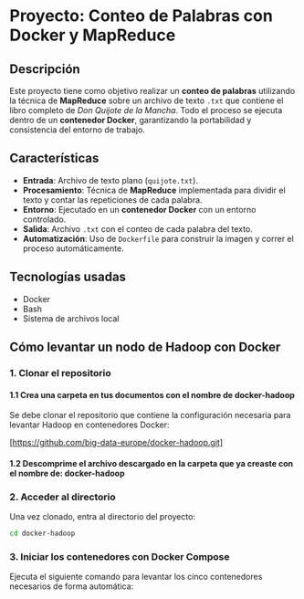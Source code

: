 # Proyecto: Conteo de Palabras con Docker y MapReduce

##  Descripción

Este proyecto tiene como objetivo realizar un **conteo de palabras** utilizando la técnica de **MapReduce** sobre un archivo de texto `.txt` que contiene el libro completo de *Don Quijote de la Mancha*. Todo el proceso se ejecuta dentro de un **contenedor Docker**, garantizando la portabilidad y consistencia del entorno de trabajo.

##  Características

-  **Entrada**: Archivo de texto plano (`quijote.txt`).
-  **Procesamiento**: Técnica de **MapReduce** implementada para dividir el texto y contar las repeticiones de cada palabra.
-  **Entorno**: Ejecutado en un **contenedor Docker** con un entorno controlado.
-  **Salida**: Archivo `.txt` con el conteo de cada palabra del texto.
-  **Automatización**: Uso de `Dockerfile` para construir la imagen y correr el proceso automáticamente.

##  Tecnologías usadas

- Docker
- Bash
- Sistema de archivos local

## Cómo levantar un nodo de Hadoop con Docker

###  1. Clonar el repositorio

#### 1.1 Crea una carpeta en tus documentos con el nombre de docker-hadoop

Se debe clonar el repositorio que contiene la configuración necesaria para levantar Hadoop en contenedores Docker:


[https://github.com/big-data-europe/docker-hadoop.git]


#### 1.2 Descomprime el archivo descargado en la carpeta que ya creaste con el nombre de: docker-hadoop


### 2. Acceder al directorio

Una vez clonado, entra al directorio del proyecto:
```bash
cd docker-hadoop
```
### 3. Iniciar los contenedores con Docker Compose

Ejecuta el siguiente comando para levantar los cinco contenedores necesarios de forma automática:



